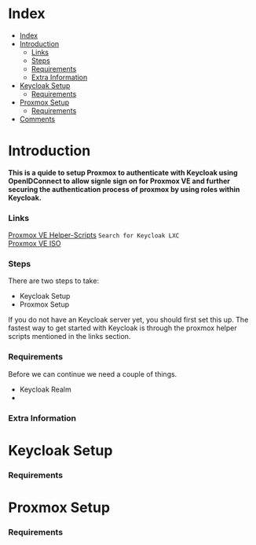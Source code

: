 # Index

- [Index](#index)
- [Introduction](#introduction)
    - [Links](#links)
    - [Steps](#steps)
    - [Requirements](#requirements)
    - [Extra Information](#extra-information)
- [Keycloak Setup](#keycloak-setup)
    - [Requirements](#requirements-1)
- [Proxmox Setup](#proxmox-setup)
    - [Requirements](#requirements-2)
- [Comments](#comments)

# Introduction
**This is a quide to setup Proxmox to authenticate with Keycloak using OpenIDConnect to allow signle sign on for Proxmox VE and further securing the authentication process of proxmox by using roles within Keycloak.**   



### Links

[Proxmox VE Helper-Scripts](https://community-scripts.github.io/ProxmoxVE/scripts) ``` Search for Keycloak LXC ```   
[Proxmox VE ISO](https://www.proxmox.com/en/downloads)

### Steps
There are two steps to take:
- Keycloak Setup
- Proxmox Setup

If you do not have an Keycloak server yet, you should first set this up. The fastest way to get started with Keycloak is through the proxmox helper scripts mentioned in the links section.

### Requirements
Before we can continue we need a couple of things.
- Keycloak Realm
- 
### Extra Information

# Keycloak Setup

### Requirements

# Proxmox Setup

### Requirements
